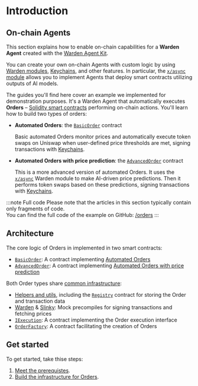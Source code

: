 ﻿---
sidebar_position: 1
---

# Introduction

## On-chain Agents

This section explains how to enable on-chain capabilities for a **Warden Agent** created with the [Warden Agent Kit](/category/warden-agent-kit).

You can create your own on-chain Agents with custom logic by using [Warden modules](/category/warden-protocol-modules), [Keychains](/learn/glossary#keychain), and other features. In particular, the [`x/async` module](/learn/warden-protocol-modules/x-async) allows you to implement Agents that deploy smart contracts utilizing outputs of AI models.

The guides you'll find here cover an example we implemented for demonstration purposes. It's a Warden Agent that automatically executes **Orders** – [Solidity smart contracts](/build-an-app/deploy-smart-contracts-on-warden/deploy-an-evm-contract) performing on-chain actions. You'll learn how to build two types of orders:

- **Automated Orders**: the [`BasicOrder`](implement-automated-orders/implement-orders) contract  

  Basic automated Orders monitor prices and automatically execute token swaps on Uniswap when user-defined price thresholds are met, signing transactions with [Keychains](/learn/glossary#keychain).
- **Automated Orders with price prediction**: the [`AdvancedOrder`](implement-automated-orders-with-price-prediction/implement-orders) contract  

  This is a more advanced version of automated Orders. It uses the [`x/async`](/learn/warden-protocol-modules/x-async) Warden module to make AI-driven price predictions. Then it performs token swaps based on these predictions, signing transactions with [Keychains](/learn/glossary#keychain).

:::note Full code
Please note that the articles in this section typically contain only fragments of code.  
You can find the full code of the example on GitHub: [/orders](https://github.com/warden-protocol/wardenprotocol/tree/main/solidity)
:::

## Architecture

The core logic of Orders in implemented in two smart contracts:

- [`BasicOrder`](implement-automated-orders/implement-orders): A contract implementing [Automated Orders](implement-automated-orders/introduction)
- [`AdvancedOrder`](implement-automated-orders-with-price-prediction/implement-orders): A contract implementing [Automated Orders with price prediction](implement-automated-orders-with-price-prediction/introduction)

Both Order types share [common infrastructure](/category/build-the-infrastructure-for-orders):

  - [Helpers and utils](build-the-infrastructure-for-orders/create-helpers-and-utils), including the [`Registry`](build-the-infrastructure-for-orders/create-helpers-and-utils#3-implement-the-registry) contract for storing the Order and transaction data
  - [Warden](build-the-infrastructure-for-orders/create-mock-precompiles#12-create-a-warden-precompile) & [Slinky](build-the-infrastructure-for-orders/create-mock-precompiles#11-create-a-slinky-precompile): Mock precompiles for signing transactions and fetching prices
  - [`IExecution`](build-the-infrastructure-for-orders/implement-the-execution-interface): A contract implementing the Order execution interface
  - [`OrderFactory`](build-the-infrastructure-for-orders/implement-the-creation-of-orders): A contract facilitating the creation of Orders


## Get started

To get started, take thise steps:

1. [Meet the prerequistes](prerequisites).
2. [Build the infrastructure for Orders](/category/build-the-infrastructure-for-orders).